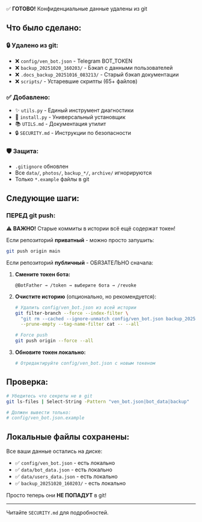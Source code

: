 ✅ **ГОТОВО!** Конфиденциальные данные удалены из git

## Что было сделано:

### 🔒 Удалено из git:
- ❌ `config/ven_bot.json` - Telegram BOT_TOKEN
- ❌ `backup_20251020_160203/` - Бэкап с данными пользователей
- ❌ `.docs_backup_20251016_083213/` - Старый бэкап документации
- ❌ `scripts/` - Устаревшие скрипты (65+ файлов)

### ✅ Добавлено:
- ✨ `utils.py` - Единый инструмент диагностики
- 🚀 `install.py` - Универсальный установщик
- 📚 `UTILS.md` - Документация утилит
- 🔒 `SECURITY.md` - Инструкции по безопасности

### 🛡️ Защита:
- `.gitignore` обновлен
- Все `data/`, `photos/`, `backup_*/`, `archive/` игнорируются
- Только `*.example` файлы в git

## Следующие шаги:

### ПЕРЕД git push:

⚠️ **ВАЖНО!** Старые коммиты в истории всё ещё содержат токен!

Если репозиторий **приватный** - можно просто запушить:
```bash
git push origin main
```

Если репозиторий **публичный** - ОБЯЗАТЕЛЬНО сначала:

1. **Смените токен бота:**
   ```
   @BotFather → /token → выберите бота → /revoke
   ```

2. **Очистите историю** (опционально, но рекомендуется):
   ```bash
   # Удалить config/ven_bot.json из всей истории
   git filter-branch --force --index-filter \
     "git rm --cached --ignore-unmatch config/ven_bot.json backup_20251020_160203/* .docs_backup_20251016_083213/*" \
     --prune-empty --tag-name-filter cat -- --all
   
   # Force push
   git push origin --force --all
   ```

3. **Обновите токен локально:**
   ```bash
   # Отредактируйте config/ven_bot.json с новым токеном
   ```

## Проверка:

```bash
# Убедитесь что секреты не в git
git ls-files | Select-String -Pattern "ven_bot.json|bot_data|backup"

# Должен вывести только:
# config/ven_bot.json.example
```

## Локальные файлы сохранены:

Все ваши данные остались на диске:
- ✅ `config/ven_bot.json` - есть локально
- ✅ `data/bot_data.json` - есть локально  
- ✅ `data/users_data.json` - есть локально
- ✅ `backup_20251020_160203/` - есть локально

Просто теперь они **НЕ ПОПАДУТ** в git!

---

Читайте `SECURITY.md` для подробностей.
